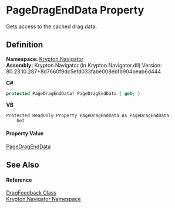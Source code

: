 # PageDragEndData Property


Gets access to the cached drag data.



## Definition
**Namespace:** <a href="a21ac074-d119-3dc6-bd1c-d3a12c0128bc.md">Krypton.Navigator</a>  
**Assembly:** Krypton.Navigator (in Krypton.Navigator.dll) Version: 80.23.10.287+8d7660f9dc5efd033fabe008ebfb904beab6d444

**C#**
``` C#
protected PageDragEndData? PageDragEndData { get; }
```
**VB**
``` VB
Protected ReadOnly Property PageDragEndData As PageDragEndData
	Get
```



#### Property Value
<a href="0c26121e-2e6a-e3c0-21a4-2a1ddbb8d2dc.md">PageDragEndData</a>

## See Also


#### Reference
<a href="3d1c2aa4-0822-eff9-762c-af33cf7f4426.md">DragFeedback Class</a>  
<a href="a21ac074-d119-3dc6-bd1c-d3a12c0128bc.md">Krypton.Navigator Namespace</a>  
